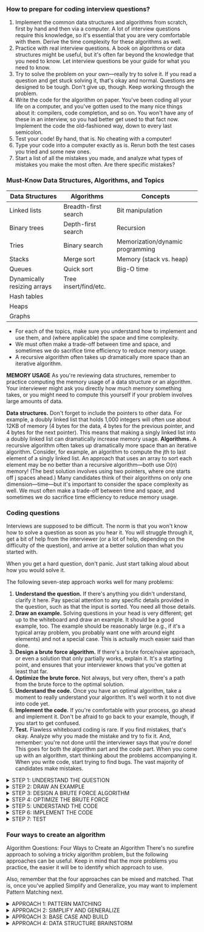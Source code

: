### How to prepare for coding interview questions? 
1. Implement the common data structures and algorithms from scratch, first by hand and then via a computer. A lot of interview questions require this knowledge, so it's essential that you are very comfortable with them. Derive the time complexity for these algorithms as well.
2. Practice with real interview questions. A book on algorithms or data structures might be useful, but it's often far beyond the knowledge that you need to know. Let interview questions be your guide for what you need to know.
3. Try to solve the problem on your own—really try to solve it. If you read a question and get stuck solving it, that's okay and normal. Questions are designed to be tough. Don't give up, though. Keep working through the problem.
4. Write the code for the algorithm on paper. You've been coding all your life on a computer, and you've gotten used to the many nice things about it: compilers, code completion, and so on. You won't have any of these in an interview, so you had better get used to that fact now. Implement the code the old-fashioned way, down to every last semicolon.
5. Test your code! By hand, that is. No cheating with a computer!
6. Type your code into a computer exactly as is. Rerun both the test cases you tried and some new ones.
7. Start a list of all the mistakes you made, and analyze what types of mistakes you make the most often. Are there specific mistakes?

### Must-Know Data Structures, Algorithms, and Topics

|Data Structures|Algorithms|Concepts|
|----           |----                |----|
|Linked lists	|Breadth-first search|	Bit manipulation|
|Binary trees	|Depth-first search|	Recursion|
|Tries	        |Binary search	|Memorization/dynamic programming|
|Stacks	        |Merge sort	|Memory (stack vs. heap)|
|Queues	        |Quick sort	|Big-O time|
|Dynamically resizing arrays|	Tree insert/find/etc.	
|Hash tables|		
|Heaps		|
|Graphs		|

* For each of the topics, make sure you understand how to implement and use them, and (where applicable) the space and time complexity.
* We must often make a trade-off between time and space, and sometimes we do sacrifice time efficiency to reduce memory usage.
* A recursive algorithm often takes up dramatically more space than an iterative algorithm.

**MEMORY USAGE**
As you're reviewing data structures, remember to practice computing the memory usage of a data structure or an algorithm. Your interviewer might ask you directly how much memory something takes, or you might need to compute this yourself if your problem involves large amounts of data.

**Data structures.** Don't forget to include the pointers to other data. For example, a doubly linked list that holds 1,000 integers will often use about 12KB of memory (4 bytes for the data, 4 bytes for the previous pointer, and 4 bytes for the next pointer). This means that making a singly linked list into a doubly linked list can dramatically increase memory usage.
**Algorithms.** A recursive algorithm often takes up dramatically more space than an iterative algorithm. Consider, for example, an algorithm to compute the jth to last element of a singly linked list. An approach that uses an array to sort each element may be no better than a recursive algorithm—both use O(n) memory! (The best solution involves using two pointers, where one starts off j spaces ahead.)
Many candidates think of their algorithms on only one dimension—time—but it's important to consider the space complexity as well. We must often make a trade-off between time and space, and sometimes we do sacrifice time efficiency to reduce memory usage.

### Coding questions
Interviews are supposed to be difficult. The norm is that you won't know how to solve a question as soon as you hear it. You will struggle through it, get a bit of help from the interviewer (or a lot of help, depending on the difficulty of the question), and arrive at a better solution than what you started with.

When you get a hard question, don't panic. Just start talking aloud about how you would solve it.

The following seven-step approach works well for many problems:

1. **Understand the question.** If there's anything you didn't understand, clarify it here. Pay special attention to any specific details provided in the question, such as that the input is sorted. You need all those details.
2. **Draw an example.** Solving questions in your head is very different; get up to the whiteboard and draw an example. It should be a good example, too. The example should be reasonably large (e.g., if it's a typical array problem, you probably want one with around eight elements) and not a special case. This is actually much easier said than done.
3. **Design a brute force algorithm.** If there's a brute force/naive approach, or even a solution that only partially works, explain it. It's a starting point, and ensures that your interviewer knows that you've gotten at least that far.
4. **Optimize the brute force.** Not always, but very often, there's a path from the brute force to the optimal solution.
5. **Understand the code.** Once you have an optimal algorithm, take a moment to really understand your algorithm. It's well worth it to not dive into code yet.
6. **Implement the code.** If you're comfortable with your process, go ahead and implement it. Don't be afraid to go back to your example, though, if you start to get confused.
7. **Test.** Flawless whiteboard coding is rare. If you find mistakes, that's okay. Analyze why you made the mistake and try to fix it.
And, remember: you're not done until the interviewer says that you're done! This goes for both the algorithm part and the code part. When you come up with an algorithm, start thinking about the problems accompanying it. When you write code, start trying to find bugs. The vast majority of candidates make mistakes.
<details><summary>STEP 1: UNDERSTAND THE QUESTION</summary>
<p>Technical problems are more ambiguous than they might appear, so make sure to ask questions to resolve anything that might be unclear.

Additionally, it's important to make sure that you really remember all those details that the interviewer mentioned. If the interviewer mentioned that the data is sorted, then your optimal algorithm probably depends on that. Or, if the data set has all unique values, this is probably necessary information.
</p>
</details>  
<details><summary>STEP 2: DRAW AN EXAMPLE</summary>
<p>

Consider, for example, a problem to count the number of elements that two sorted and distinct arrays have in common. A typical example that a candidate might come up with is:

A: [1, 3, 8, 9]

B: [3, 4, 5, 10]

This is a bad example for two reasons. First, it's too small. Second, itsn't a special case: the arrays are the same length.

 How is this for an example?

A: [1, 3, 8, 9]

B: [2, 3, 4, 5, 10]

This is a bit better, but itsn't still a special case. The arrays have only one element in common and that element is even at the same index in both arrays.

This is a pretty good example:

A: [1, 5, 9, 13, 14, 20, 21]

B: [1, 9, 10, 11, 13, 14, 15, 16, 21]

This example is fairly large (but not too cumbersome). It has multiple elements in common and they are dispersed throughout the array. We even have two overlapping elements (13 and 14) that are right next to each other.
</p></details>
<details><summary>STEP 3: DESIGN A BRUTE FORCE ALGORITHM</summary>
<p>
As soon as you hear an interview question, try to get a solution out there, even if it's imperfect. You can work with a brute force algorithm to optimize it.

If you're having trouble coming up with an algorithm, remember our approaches to algorithm problems (presented later in this chapter).

Also, when designing your algorithm, don't forget to think about:

1. What are the space and time complexities?
2. What happens if there is a lot of data?
3. Does your design cause other issues? (That is, if you're creating a modified version of a binary search tree, did your design impact the time for insert/find/delete?)
4. If there are other issues, did you make the right trade-offs?
If the interviewer gave you specific data (e.g., mentioned that the data is ages, or in sorted order), have you leveraged that information? There's probably a reason that you're given it.
Even a bad solution is better than no solution. State your bad solution and then state the issues with it.
</p></details>

<details><summary>STEP 4: OPTIMIZE THE BRUTE FORCE</summary>
<p>It often works well to run through the algorithm-by hand with you example and not by writing code. Look for areas to optimize like 1. bottleneck one part of code that taking a long time O(N log N). (2) Unnecessary work searching element on both sides of the tree (3)Duplicate work continously searching for same element </p>
</details>
<details><summary>STEP 5: UNDERSTAND THE CODE</summary>
<p>Run through your algorithm before coding.For example, imagine you're trying to merge two sorted arrays into a new sorted array. Many canditates understand the basic: two pointers, move them through the array, copy the element in order. 

This probably isn't sufficient. You should instead understand it deeply. You need to understand what the variables are, when they update, and why. You should have logic like this formulated before you start coding:

1. Initialize two pointers, p and q, which point to the beginning of A and B, respectively.
2. Initialize k to an index at the start of the result array, R.
Compare the values at p and q.
3. If A[p] is smaller, insert A[p] into R[k]. Increment p and k.
4. If B[q] is smaller, insert B[q] into R[k]. Increment q and k.
Go to step 3.

You don't have to write this out by hand, but you do need to understand it at this level. Trying to skip a step and code before you're totally comfortable will only slow you down.

</p>
</details>
<details><summary>STEP 6: IMPLEMENT THE CODE</summary>
<p>
Don't rush through your code; infact, this will mostl likely hurt you, Just go at a nice, slow pace and remember below advise.

* Use data structures generously.(e.g) finding the minimum age for a group of people, consider defining a data structure to represent a person 
* Modularizing your code first. move discrete steps to a separate function.
* Don't crowd your code `If you feel yourself getting confused while coding, stop and go back to your example. You don't need to code straight through. It's far better that you take a break than write nonsensical code.`
</p>
</details>
<details><summary>STEP 7: TEST</summary>
<p>
It is rare for a candidate to write flawless code. Not testing therefore suggests two problems. First, it leaves bugs in your code. Second, it suggests that you're the type of person who doesn't test their code well.

Therefore, it's very important to test your code.

To discover bugs the fastest, do the following five steps:

1. **Review your code conceptually.** What is the meaning of each line? Does it do what you think it should?
2. **Review error hot spots.** Is there anything in your code that looks funny (e.g., “int n = length − 2”)? Do your boundary conditions look right? What about your base cases (if the code is recursive)?
3. **Test against a small example.** You want your example to create an algorithm to be big, but now you want a small one. An example that's too big will take a long time to run through. This is time-consuming, but it might also cause you to rush the testing and miss serious bugs.
4. **Pinpoint potential issues.** What sorts of test cases would test against specific potential issues? For example, you might sense that there could be a bug with one array that's much shorter than the other; test for this situation specifically.
5. **Test error cases.** Finally, test the true error conditions. What happens on a null string or negative values?
When you find a mistake (which you will), relax. Almost no one writes bug-free code; what's important is how you react to it. Point out the mistake, and carefully analyze why the bug is occurring. Is it really just when you pass in 0, or does it happen in other cases, too?

Bugs are not a big deal (bug-free code is very unusual). The important thing is that you think through how to fix issues you see rather than making a quick and dirty fix. A fix that works for that test case might not work for all test cases, so make sure it's the right one.</p>
</details>

### Four ways to create an algorithm

Algorithm Questions: Four Ways to Create an Algorithm
There's no surefire approach to solving a tricky algorithm problem, but the following approaches can be useful. Keep in mind that the more problems you practice, the easier it will be to identify which approach to use.

Also, remember that the four approaches can be mixed and matched. That is, once you've applied Simplify and Generalize, you may want to implement Pattern Matching next.

<details><summary>APPROACH 1: PATTERN MATCHING</summary>
<p>
Pattern matching means to relate a problem to similar ones, and figure out if you can modify the solution to solve the new problem. This is one reason why practicing lots of problems is important: the more problems you do, the better you get.

Example: A sorted array has been rotated so that the elements might appear in the order 3 4 5 6 7 1 2. How would you find the minimum element?

This question is most similar to the following two well-known problems:

Find the minimum element in an unsorted array.
Find a specific element in an array (e.g., binary search).
Finding the minimum element in an unsorted array isn't a particularly interesting algorithm (you could just iterate through all the elements), nor does it use the information provided (that the array is sorted). It's unlikely to be useful here.

However, binary search is very applicable. You know that the array is sorted but rotated. So it must proceed in an increasing order, then reset and increase again. The minimum element is the reset point.

If you compare the first and middle elements (3 and 6), you know that the range is still increasing. This means that the reset point must be after the 6 (or 3 is the minimum element and the array was never rotated). We can continue to apply the lessons from binary search to pinpoint this reset point, by looking for ranges where LEFT > RIGHT. That is, for a particular point, if LEFT < RIGHT, then the range does not contain the reset. If LEFT > RIGHT, then it does.
</p></details>
<details><summary>APPROACH 2: SIMPLIFY AND GENERALIZE</summary>
<p>
In Simplify and Generalize, we change constraints (data type, size, etc.) to simplify the problem, and then try to solve the simplified problem. Once you have an algorithm for the simplified problem, you can generalize the problem back to its original form. Can you apply the new lessons?

Example: A ransom note can be formed by cutting words out of a magazine to form a new sentence. How would you figure out if a ransom note (string) can be formed from a given magazine (string)?

We can simplify the problem as follows: instead of solving the problem with words, solve it with characters. That is, imagine we are cutting characters out of a magazine to form a ransom note.

We can solve the simplified ransom note problem with characters by simply creating an array and counting the characters. Each spot in the array corresponds to one letter. First, we count the number of times each character in the ransom note appears, and then we go through the magazine to see if we have all of those characters.

When we generalize the algorithm, we do a very similar thing. This time, rather than creating an array with character counts, we create a hash table. Each word maps to the number of times the word appears.
</p></details>
<details><summary>APPROACH 3: BASE CASE AND BUILD</summary>
<p>
Base Case and Build suggests that you solve the algorithm first for a base case (e.g., just one element). Then, try to solve it for elements 1 and 2, assuming that you have the answer for element 1. Then, try to solve it for elements 1, 2, and 3, assuming that you have the answer to elements 1 and 2.

You will notice that Base Case and Build algorithms often lead to natural recursive algorithms.

Example: Design an algorithm to print all permutations of a string. For simplicity, assume all characters are unique.

Consider the following string: abcdefg

Case “a” → {a}
Case “ab” → {ab, ba}
Case “abc” → ?
This is the first interesting case. If we had the answer to permutations “ab,” how could we generate permutations “abc”? Well, the additional letter is c, so we can just stick c in at every possible point. That is:

merge(c, ab) → cab, acb, abc
merge(c, ba) → cba, bca, bac
We can use a recursive algorithm to solve this problem. First, generate all permutations of a string by chopping off the last character and generating all permutations of s[1…n − 1]. Then, insert s[n] into every location of the permuted string.
</p></details>
<details><summary>APPROACH 4: DATA STRUCTURE BRAINSTORM</summary>
<p>
The Data Structure Brainstorm approach admittedly feels somewhat hacky, but it often works. In this approach, we simply run through a list of data structures and try to apply each one. This approach works because many algorithms are quite straightforward once we find the right data structure.

A good tip-off that you might want to apply Data Structure Brainstorm is that the interviewer hasn't specified a data structure for the data. This means that you'll probably need to come up with a data structure, and that might be the key to the problem.

**Example: You are building a class with two functions: addNumber(n) and getMedian(). The addNumber(n) method will be called periodically by some external function with an integer value. When getMedian() is called, you need to efficiently return the median of all prior numbers. (If you have an odd number of values, the median is the exact middle of the sorted values. If you have an even number of values, the median is the average between the two middle values.) How would you implement these two methods?**

Let's go through the common data structures and see if using one of them would be helpful.

- **Linked list?** Probably not—linked lists tend not to do very well with accessing and sorting numbers.
- **Array?** Maybe, if we kept the elements sorted. But that's probably expensive. Let's hold off on this and return to it if it's needed.
- **Binary tree?** This is possible, since binary trees do fairly well with ordering. In fact, if the binary search tree is perfectly balanced, the top might be the median. But be careful—if there's an even number of elements, the median is actually the average of the middle two elements. The middle two elements can't both be at the top. There might be a workable algorithm, but let's come back to it.
- **Heap?** A heap is really good at basic ordering and keeping track of maxes and mins. This is actually interesting—if you had two heaps, you could keep track of the bigger half and the smaller half of the elements. 

The bigger half is kept in a min heap, such that the smallest element in the bigger half is at the root. The smaller half is kept in a max heap, such that the biggest element of the smaller half is at the root. Now, with these data structures, you have the potential median elements at the roots. If the heaps are no longer the same size, you can quickly rebalance the heaps by popping an element off one heap and pushing it onto the other.

Note that the more problems you do, the more developed your instinct on which data structure to apply will be. Hash tables, trees, tries, and heaps are some of the best data structures to solve problems.
</p></details>